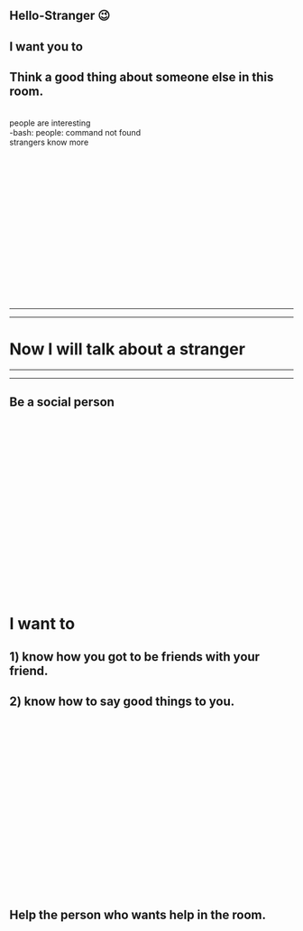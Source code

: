 ## Hello-Stranger 😉

## I want you to 
## Think a good thing about someone else in this room.

<br/>
people are interesting
<br/>
-bash: people: command not found
<br/>
strangers know more
<br/>
<br/>
<br/>
<br/>
<br/>
<br/>
<br/>
<br/>
<br/>
<br/>
<br/>
<br/>
<br/>
<br/>
<br/>
<br/>
<br/>







<hr><hr>

# Now I will talk about a stranger

<hr><hr>

## Be a social person


<br/>
<br/>
<br/>
<br/>
<br/>
<br/>

<br/>
<br/>
<br/>
<br/>
<br/>
<br/>

<br/>
<br/>
<br/>
<br/>
<br/>
<br/>

# I want to

## 1) know how you got to be friends with your friend.

## 2) know how to say good things to you.

<br/>
<br/>
<br/>
<br/>
<br/>
<br/>
<br/>
<br/>
<br/>
<br/>
<br/>
<br/>
<br/>
<br/>
<br/>
<br/>
<br/>
<br/>

## Help the person who wants help in the room.


<br/>
<br/>
<br/>
<br/>
<br/>
<br/>
<br/>
<br/>
<br/>
<br/>
<br/>
<br/>
<br/>
<br/>
<br/>
<br/>
<br/>
<br/>
<br/>
<br/>
<br/>
<br/>
<br/>
<br/>
<br/>
<br/>
<br/>
<br/>
<br/>
<br/>
<br/>
<br/>
<br/>
<br/>
<br/>
<br/>
